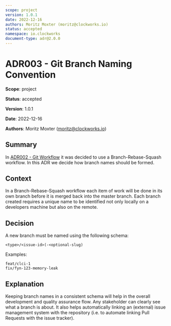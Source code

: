 ```yaml
---
scope: project
version: 1.0.1
date: 2022-12-16
authors: Moritz Moxter (moritz@clockworks.io)
status: accepted
namespace: io.clockworks
document-type: adr@2.0.0
---
```


# ADR003 - Git Branch Naming Convention

**Scope**: project

**Status**: accepted

**Version**: 1.0.1

**Date**: 2022-12-16

**Authors**: Moritz Moxter (moritz@clockworks.io)

## Summary

In [ADR002 - Git Workflow](./adr002-git_workflow.md) it was decided to use a Branch-Rebase-Squash workflow. In this ADR we decide how branch names should be formed.

## Context

In a Branch-Rebase-Squash workflow each item of work will be done in its own branch before it is merged back into the master branch. Each branch created requires a unique name to be identified not only locally on a developers machine but also on the remote.

## Decision

A new branch must be named using the following schema:

```text
<type>/<issue-id>(-<optional-slug)
```

Examples:
```
feat/clci-1
fix/fyn-123-memory-leak
```

## Explanation

Keeping branch names in a consistent schema will help in the overall development and quality assurance flow. Any stakeholder can clearly see what a branch is about. It also helps automatically linking an (external) issue management system with the repository (i.e. to automate linking Pull Requests with the issue tracker).
